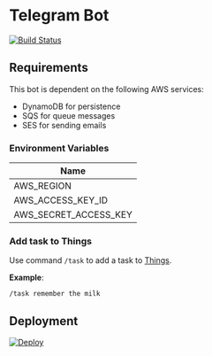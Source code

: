 # Telegram Bot

[![Build Status](https://travis-ci.org/yaodong/telegram-bot.svg?branch=master)](https://travis-ci.org/yaodong/telegram-bot)

## Requirements

This bot is dependent on the following AWS services:

- DynamoDB for persistence
- SQS for queue messages
- SES for sending emails

### Environment Variables

| Name                  |
| --------------------- |
| AWS_REGION            |
| AWS_ACCESS_KEY_ID     |
| AWS_SECRET_ACCESS_KEY |

### Add task to Things

Use command `/task` to add a task to [Things](https://culturedcode.com/things/).

**Example**:

```text
/task remember the milk
```

## Deployment

[![Deploy](https://www.herokucdn.com/deploy/button.svg)](https://heroku.com/deploy)
